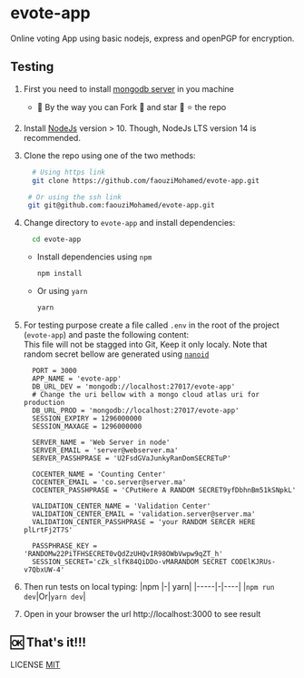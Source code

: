 # evote-app

Online voting App using basic nodejs, express and openPGP for encryption.

## Testing

1. First you need to install [mongodb server](https://www.mongodb.com/try/download/community) in you machine

   - 🤭 By the way you can Fork 🐸 and star 💓 ⭐ the repo

1. Install [NodeJs](https://nodejs.org/en/download/) version > 10. Though, NodeJs LTS version 14 is recommended.
1. Clone the repo using one of the two methods:
   ```bash
     # Using https link
     git clone https://github.com/faouziMohamed/evote-app.git
   ```
   ```bash
    # Or using the ssh link
    git git@github.com:faouziMohamed/evote-app.git
   ```
1. Change directory to `evote-app` and install dependencies:

   ```bash
     cd evote-app
   ```

   - Install dependencies using `npm`

     ```bash
     npm install
     ```

   - Or using `yarn`
     ```bash
     yarn
     ```
1. For testing purpose create a file called `.env` in the root of the project (`evote-app`) and paste the following content:  
    This file will not be stagged into Git, Keep it only localy. Note that random secret bellow are generated using [`nanoid`](https://www.npmjs.com/package/nanoid#usage 'nanoid npm page')
    ```env
      PORT = 3000
      APP_NAME = 'evote-app'
      DB_URL_DEV = 'mongodb://localhost:27017/evote-app'
      # Change the uri bellow with a mongo cloud atlas uri for production  
      DB_URL_PROD = 'mongodb://localhost:27017/evote-app'
      SESSION_EXPIRY = 1296000000
      SESSION_MAXAGE = 1296000000

      SERVER_NAME = 'Web Server in node'
      SERVER_EMAIL = 'server@webserver.ma'
      SERVER_PASSHPRASE = 'U2FsdGVaJunkyRanDomSECRETuP'

      COCENTER_NAME = 'Counting Center'
      COCENTER_EMAIL = 'co.server@server.ma'
      COCENTER_PASSHPRASE = 'CPutHere A RANDOM SECRET9yfDbhnBm51kSNpkL'

      VALIDATION_CENTER_NAME = 'Validation Center'
      VALIDATION_CENTER_EMAIL = 'validation.server@server.ma'
      VALIDATION_CENTER_PASSHPRASE = 'your RANDOM SERCER HERE plLrtFj2T7S'

      PASSPHRASE_KEY = 'RANDOMw22PiTFHSECRET0vQdZzUHQvIR98OWbVwpw9qZT_h'
      SESSION_SECRET='cZk_slfK84QiDDo-vMARANDOM SECRET CODElKJRUs-v7QbxUW-4'
    ```
1. Then run tests on local typing:
   |npm |-| yarn|
   |-----|-|----|
   |`npm run dev`|Or|`yarn dev`|
1. Open in your browser the url http://localhost:3000 to see result

## 🆗 That's it!!!

LICENSE [MIT](LICENSE)
